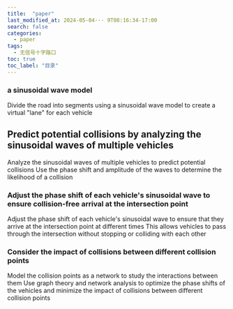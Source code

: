 ```yaml
---
title:  "paper"
last_modified_at: 2024-05-04··· 9T08:16:34-17:00
search: false
categories: 
  - paper
tags: 
  - 无信号十字路口
toc: true
toc_label: "目录"
---
```





### a sinusoidal wave model
Divide the road into segments using a sinusoidal wave model to create a virtual "lane" for each vehicle


## Predict potential collisions by analyzing the sinusoidal waves of multiple vehicles

Analyze the sinusoidal waves of multiple vehicles to predict potential collisions
Use the phase shift and amplitude of the waves to determine the likelihood of a collision
### Adjust the phase shift of each vehicle's sinusoidal wave to ensure collision-free arrival at the intersection point

Adjust the phase shift of each vehicle's sinusoidal wave to ensure that they arrive at the intersection point at different times
This allows vehicles to pass through the intersection without stopping or colliding with each other
### Consider the impact of collisions between different collision points

Model the collision points as a network to study the interactions between them
Use graph theory and network analysis to optimize the phase shifts of the vehicles and minimize the impact of collisions between different collision points